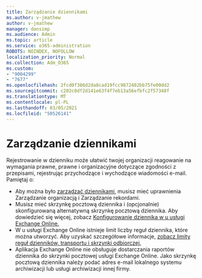 ```yaml
---
title: Zarządzanie dziennikami
ms.author: v-jmathew
author: v-jmathew
manager: dansimp
ms.audience: Admin
ms.topic: article
ms.service: o365-administration
ROBOTS: NOINDEX, NOFOLLOW
localization_priority: Normal
ms.collection: Adm_O365
ms.custom:
- "9004299"
- "7677"
ms.openlocfilehash: 2fcd0f386d2da8cad19fcc9872482bb75fe00dd2
ms.sourcegitcommit: c202c0df2d141e63f4f7eb13a56efbfc2f57348f
ms.translationtype: MT
ms.contentlocale: pl-PL
ms.lasthandoff: 03/05/2021
ms.locfileid: "50526141"
---
```

# <a name="manage-journaling"></a>Zarządzanie dziennikami

Rejestrowanie w dzienniku może ułatwić twojej organizacji reagowanie na wymagania prawne, prawne i organizacyjne dotyczące zgodności z przepisami, rejestrując przychodzące i wychodzące wiadomości e-mail. Pamiętaj o:

* Aby można było [zarządzać dziennikami,](https://go.microsoft.com/fwlink/?linkid=2115259) musisz mieć uprawnienia Zarządzanie organizacją i Zarządzanie rekordami. [](https://go.microsoft.com/fwlink/?linkid=2115469)
* Musisz mieć skrzynkę pocztową dziennika i (opcjonalnie) skonfigurowaną alternatywną skrzynkę pocztową dziennika. Aby dowiedzieć się więcej, zobacz [Konfigurowanie dziennika w u usługi Exchange Online.](https://go.microsoft.com/fwlink/?linkid=2115260)
* W u usługi Exchange Online istnieje limit liczby reguł dziennika, które można utworzyć. Aby uzyskać szczegółowe informacje, [zobacz limity reguł dzienników, transportu i skrzynki odbiorczej.](https://go.microsoft.com/fwlink/?linkid=2115261)
* Aplikacja Exchange Online nie obsługuje dostarczania raportów dziennika do skrzynki pocztowej usługi Exchange Online. Jako skrzynkę pocztową dziennika należy podać adres e-mail lokalnego systemu archiwizacji lub usługi archiwizacji innej firmy.
